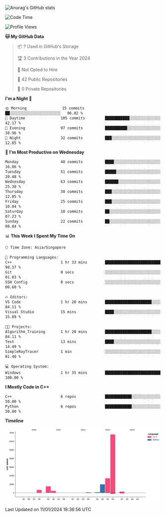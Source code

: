 ![Anurag's GitHub stats](https://github-readme-stats.vercel.app/api?username=OnePointFive99&show_icons=true&theme=transparent)

<!--START_SECTION:waka-->
![Code Time](http://img.shields.io/badge/Code%20Time-74%20hrs%2033%20mins-blue)

![Profile Views](http://img.shields.io/badge/Profile%20Views-0-blue)

**🐱 My GitHub Data** 

> 📦 ? Used in GitHub's Storage 
 > 
> 🏆 3 Contributions in the Year 2024
 > 
> 🚫 Not Opted to Hire
 > 
> 📜 42 Public Repositories 
 > 
> 🔑 0 Private Repositories 
 > 
**I'm a Night 🦉** 

```text
🌞 Morning                15 commits          ██░░░░░░░░░░░░░░░░░░░░░░░   06.02 % 
🌆 Daytime                105 commits         ███████████░░░░░░░░░░░░░░   42.17 % 
🌃 Evening                97 commits          ██████████░░░░░░░░░░░░░░░   38.96 % 
🌙 Night                  32 commits          ███░░░░░░░░░░░░░░░░░░░░░░   12.85 % 
```
📅 **I'm Most Productive on Wednesday** 

```text
Monday                   40 commits          ████░░░░░░░░░░░░░░░░░░░░░   16.06 % 
Tuesday                  51 commits          █████░░░░░░░░░░░░░░░░░░░░   20.48 % 
Wednesday                63 commits          ██████░░░░░░░░░░░░░░░░░░░   25.30 % 
Thursday                 30 commits          ███░░░░░░░░░░░░░░░░░░░░░░   12.05 % 
Friday                   25 commits          ███░░░░░░░░░░░░░░░░░░░░░░   10.04 % 
Saturday                 18 commits          ██░░░░░░░░░░░░░░░░░░░░░░░   07.23 % 
Sunday                   22 commits          ██░░░░░░░░░░░░░░░░░░░░░░░   08.84 % 
```


📊 **This Week I Spent My Time On** 

```text
🕑︎ Time Zone: Asia/Singapore

💬 Programming Languages: 
C++                      1 hr 33 mins        █████████████████████████   98.37 % 
Git                      0 secs              ░░░░░░░░░░░░░░░░░░░░░░░░░   01.03 % 
SSH Config               0 secs              ░░░░░░░░░░░░░░░░░░░░░░░░░   00.60 % 

🔥 Editors: 
VS Code                  1 hr 20 mins        █████████████████████░░░░   84.11 % 
Visual Studio            15 mins             ████░░░░░░░░░░░░░░░░░░░░░   15.89 % 

🐱‍💻 Projects: 
Algorithm_Training       1 hr 20 mins        █████████████████████░░░░   84.11 % 
Test                     13 mins             ████░░░░░░░░░░░░░░░░░░░░░   14.49 % 
SimpleRayTracer          1 min               ░░░░░░░░░░░░░░░░░░░░░░░░░   01.40 % 

💻 Operating System: 
Windows                  1 hr 35 mins        █████████████████████████   100.00 % 
```

**I Mostly Code in C++** 

```text
C++                      6 repos             ████████████░░░░░░░░░░░░░   50.00 % 
Python                   6 repos             ████████████░░░░░░░░░░░░░   50.00 % 
```



**Timeline**

![Lines of Code chart](https://raw.githubusercontent.com/OnePointFive99/OnePointFive99/main/assets/bar_graph.png)


 Last Updated on 11/01/2024 18:36:56 UTC
<!--END_SECTION:waka-->

  

